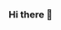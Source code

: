 ### Hi there 👋

<!--
**Toshiro223/Toshiro223** is a ✨ _special_ ✨ repository because its `README.md` (this file) appears on your GitHub profile.

-->
